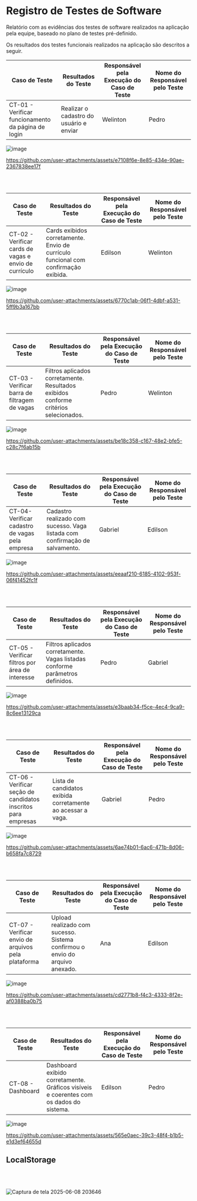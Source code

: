 
# Registro de Testes de Software

Relatório com as evidências dos testes de software realizados na aplicação pela equipe, baseado no plano de testes pré-definido.

Os resultados dos testes funcionais realizados na aplicação são descritos a seguir. 

| Caso de Teste | Resultados do Teste | Responsável pela Execução do Caso de Teste | Nome do Responsável pelo Teste |
|---------------|----------------------|---------------------------------------------|--------------------------------------|
| CT-01 - Verificar funcionamento da página de login | Realizar o cadastro do usuário e enviar | Welinton | Pedro |

![image](https://github.com/user-attachments/assets/9051f633-aae7-41d7-9f1d-e1385e08b1f8)

https://github.com/user-attachments/assets/e7108f6e-8e85-434e-90ae-2367838ee17f

<br></br>

| Caso de Teste | Resultados do Teste | Responsável pela Execução do Caso de Teste | Nome do Responsável pelo Teste |
|---------------|----------------------|---------------------------------------------|--------------------------------------|
| CT-02 - Verificar cards de vagas e envio de currículo | Cards exibidos corretamente. Envio de currículo funcional com confirmação exibida. | Edilson | Welinton |

![image](https://github.com/user-attachments/assets/a09ba014-0fd5-47d9-88c7-df668c093206)

https://github.com/user-attachments/assets/6770c1ab-06f1-4dbf-a531-5ff9b3a167bb

<br></br>

| Caso de Teste | Resultados do Teste | Responsável pela Execução do Caso de Teste | Nome do Responsável pelo Teste |
|---------------|----------------------|---------------------------------------------|--------------------------------------|
| CT-03 - Verificar barra de filtragem de vagas | Filtros aplicados corretamente. Resultados exibidos conforme critérios selecionados. | Pedro | Welinton |

![image](https://github.com/user-attachments/assets/f41a2311-9f4f-4e49-9d66-0e130cdbe9f6)

https://github.com/user-attachments/assets/be18c358-c167-48e2-bfe5-c28c7f6ab15b

<br></br>

| Caso de Teste | Resultados do Teste | Responsável pela Execução do Caso de Teste | Nome do Responsável pelo Teste |
|---------------|----------------------|---------------------------------------------|--------------------------------------|
| CT-04- Verificar cadastro de vagas pela empresa | Cadastro realizado com sucesso. Vaga listada com confirmação de salvamento. | Gabriel | Edilson |

![image](https://github.com/user-attachments/assets/d4d3379e-e61d-4685-97e6-4e82585e9de9)

https://github.com/user-attachments/assets/eeaaf210-6185-4102-953f-06f41452fc1f

<br></br>

| Caso de Teste | Resultados do Teste | Responsável pela Execução do Caso de Teste | Nome do Responsável pelo Teste |
|---------------|----------------------|---------------------------------------------|--------------------------------------|
| CT-05 - Verificar filtros por área de interesse | Filtros aplicados corretamente. Vagas listadas conforme parâmetros definidos. | Pedro | Gabriel |

![image](https://github.com/user-attachments/assets/3267e548-ed20-4d4e-89b0-9bda9e47dfd2)

https://github.com/user-attachments/assets/e3baab34-f5ce-4ec4-9ca9-8c6ee13129ca

<br></br>

| Caso de Teste | Resultados do Teste | Responsável pela Execução do Caso de Teste | Nome do Responsável pelo Teste |
|---------------|----------------------|---------------------------------------------|--------------------------------------|
| CT-06 - Verificar seção de candidatos inscritos para empresas | Lista de candidatos exibida corretamente ao acessar a vaga. | Gabriel | Pedro |

![image](https://github.com/user-attachments/assets/b87788d1-17e7-43fd-aa49-3e4f26d5e7fe)

https://github.com/user-attachments/assets/6ae74b01-6ac6-471b-8d06-b658fa7c8729

<br></br>

| Caso de Teste | Resultados do Teste | Responsável pela Execução do Caso de Teste | Nome do Responsável pelo Teste |
|---------------|----------------------|---------------------------------------------|--------------------------------------|
| CT-07 - Verificar envio de arquivos pela plataforma | Upload realizado com sucesso. Sistema confirmou o envio do arquivo anexado. | Ana | Edilson |

![image](https://github.com/user-attachments/assets/cb65590e-fbb1-4326-b695-d3a0f2a20a94)

https://github.com/user-attachments/assets/cd2771b8-f4c3-4333-8f2e-af0388ba0b75

<br></br>

| Caso de Teste | Resultados do Teste | Responsável pela Execução do Caso de Teste | Nome do Responsável pelo Teste |
|---------------|----------------------|---------------------------------------------|--------------------------------------|
| CT-08 - Dashboard | Dashboard exibido corretamente. Gráficos visíveis e coerentes com os dados do sistema. | Edilson | Pedro |

![image](https://github.com/user-attachments/assets/221ad17e-376a-42cb-a6dd-2eb50327a5e3)

https://github.com/user-attachments/assets/565e0aec-39c3-48f4-b1b5-e1d3ef64655d

## LocalStorage

<br></br>

![Captura de tela 2025-06-08 203646](https://github.com/user-attachments/assets/c4cefeed-55be-42af-9d44-3341ee0e00b6)





